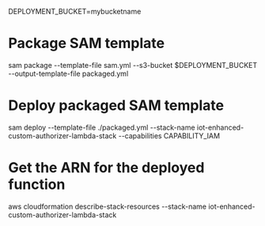 DEPLOYMENT_BUCKET=mybucketname

# Package SAM template
sam package --template-file sam.yml --s3-bucket $DEPLOYMENT_BUCKET --output-template-file packaged.yml

# Deploy packaged SAM template
sam deploy --template-file ./packaged.yml --stack-name iot-enhanced-custom-authorizer-lambda-stack --capabilities CAPABILITY_IAM

# Get the ARN for the deployed function
aws cloudformation describe-stack-resources --stack-name iot-enhanced-custom-authorizer-lambda-stack
